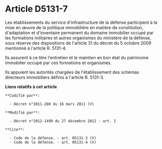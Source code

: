# Article D5131-7

Les établissements du service d'infrastructure de la défense participent à la mise en œuvre de la politique immobilière en
matière de constitution, d'adaptation et d'inventaire permanent du domaine immobilier occupé par les formations militaires et
autres organismes du ministère de la défense, sous réserve des dispositions de l'article 31 du décret du 5 octobre 2009
mentionné à l'article R. 5131-4. 

Ils assurent à ce titre l'entretien et le maintien en bon état du patrimoine immobilier occupé par ces formations et
organismes. 

Ils appuient les autorités chargées de l'établissement des schémas directeurs immobiliers définis à l'article R. 5131-3.

**Liens relatifs à cet article**

	**Codifié par**:

	  - Décret n°2011-280 du 16 mars 2011 (V)

	**Modifié par**:

	  - Décret n°2012-1499 du 27 décembre 2012 - art. 2

	**Cite**:

	  - Code de la défense. - art. R5131-3 (V)
	  - Code de la défense. - art. R5131-4 (V)
